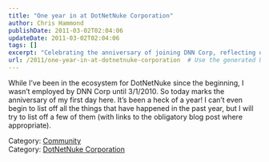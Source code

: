 ```yaml
---
title: "One year in at DotNetNuke Corporation"
author: Chris Hammond
publishDate: 2011-03-02T02:04:06
updateDate: 2011-03-02T02:04:06
tags: []
excerpt: "Celebrating the anniversary of joining DNN Corp, reflecting on a year within the DotNetNuke ecosystem. Read for insights on community and company updates."
url: /2011/one-year-in-at-dotnetnuke-corporation  # Use the generated URL with year
---
```

While I’ve been in the ecosystem for DotNetNuke since the beginning, I wasn’t employed by DNN Corp until 3/1/2010. So today marks the anniversary of my first day here. It’s been a heck of a year! I can’t even begin to list off all the things that have happened in the past year, but I will try to list off a few of them (with links to the obligatory blog post where appropriate).  <div class="category">Category: <a href=https://www.dotnetnuke.com/Resources/Blogs/tabid/825/CatID/16/Default.aspx>Community</a></div><div class="category">Category: <a href=https://www.dotnetnuke.com/Resources/Blogs/tabid/825/CatID/15/Default.aspx>DotNetNuke Corporation</a></div><img src="https://feeds.feedburner.com/~r/dnndaily/~4/TXT5Qs7JaHI" height="1" width="1"/>


